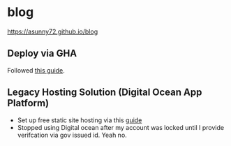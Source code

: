# blog

https://asunny72.github.io/blog

## Deploy via GHA

Followed [this guide](https://squidfunk.github.io/mkdocs-material/publishing-your-site/#with-github-actions-material-for-mkdocs).

## Legacy Hosting Solution (Digital Ocean App Platform)

- Set up free static site hosting via this [guide](https://www.starfallprojects.co.uk/projects/deploy-host-docs/deploy-mkdocs-material-digitalocean-app-platform/#deployment)
- Stopped using Digital ocean after my account was locked until I provide verifcation via gov issued id. Yeah no.
